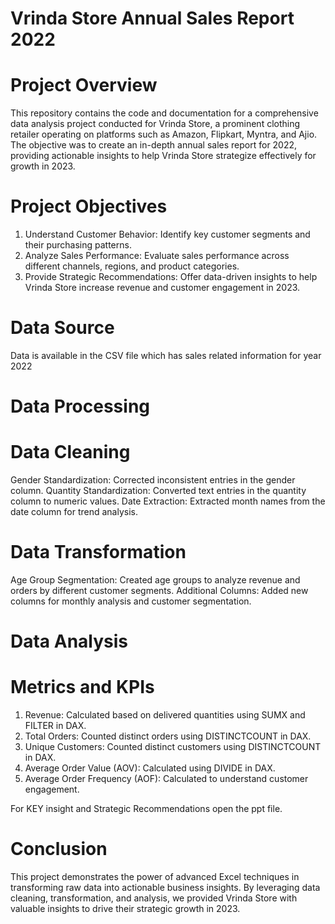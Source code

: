 # Vrinda Store Annual Sales Report 2022
# Project Overview
This repository contains the code and documentation for a comprehensive data analysis project conducted for Vrinda Store, a prominent clothing retailer operating on platforms such as Amazon, Flipkart, Myntra, and Ajio. The objective was to create an in-depth annual sales report for 2022, providing actionable insights to help Vrinda Store strategize effectively for growth in 2023.

# Project Objectives
1) Understand Customer Behavior: Identify key customer segments and their purchasing patterns.
2) Analyze Sales Performance: Evaluate sales performance across different channels, regions, and product categories.
3) Provide Strategic Recommendations: Offer data-driven insights to help Vrinda Store increase revenue and customer engagement in 2023.

# Data Source
Data is available in the CSV file which has sales related information for year 2022

# Data Processing

# Data Cleaning
Gender Standardization: Corrected inconsistent entries in the gender column.
Quantity Standardization: Converted text entries in the quantity column to numeric values.
Date Extraction: Extracted month names from the date column for trend analysis.

# Data Transformation
Age Group Segmentation: Created age groups to analyze revenue and orders by different customer segments.
Additional Columns: Added new columns for monthly analysis and customer segmentation.

# Data Analysis
# Metrics and KPIs
1) Revenue: Calculated based on delivered quantities using SUMX and FILTER in DAX.
2) Total Orders: Counted distinct orders using DISTINCTCOUNT in DAX.
3) Unique Customers: Counted distinct customers using DISTINCTCOUNT in DAX.
4) Average Order Value (AOV): Calculated using DIVIDE in DAX.
5) Average Order Frequency (AOF): Calculated to understand customer engagement.

For KEY insight and Strategic Recommendations open the ppt file.

# Conclusion
This project demonstrates the power of advanced Excel techniques in transforming raw data into actionable business insights. By leveraging data cleaning, transformation, and analysis, we provided Vrinda Store with valuable insights to drive their strategic growth in 2023.

